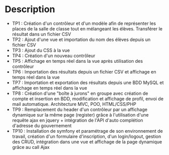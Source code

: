 # Description
- TP1 :
Création d'un contrôleur et d'un modèle afin de représenter les places de la salle de classe tout en mélangeant les élèves. Transférer le résultat dans un fichier CSV
- TP2 :
Ajout d'une vue et importation du nom des élèves depuis un fichier CSV
- TP3 :
Ajout du CSS à la vue
- TP4 :
Création d'un nouveau contrôleur
- TP5 :
Affichage en temps réel dans la vue après utilisation des contrôleur
- TP6 :
Importation des résultats depuis un fichier CSV et affichage en temps réel dans la vue
- TP7 :
Importation et exportation des résultats depuis une BDD MySQL et affichage en temps réel dans la vue
- TP8 :
Création d'une "boîte à jurons" en groupe avec création de compte et insertion en BDD, modification et affichage de profil, envoi de mail automatique. Architecture MVC, POO, HTML/CSS/PHP
- TP9 : 
Remplacement du header d'un contrôleur par un affichage dynamique sur la même page (register) grâce à l'utilisation d'une requête ajax en jquery + intégration de l'API d'auto complétion d'adresse du gouvernement
- TP10 :
Installation de symfony et paramétrage de son environnement de travail, création d'un formulaire d'inscription, d'un login/logout, gestion des CRUD, intégration dans une vue et affichage de la page dynamique grâce au call Ajax

